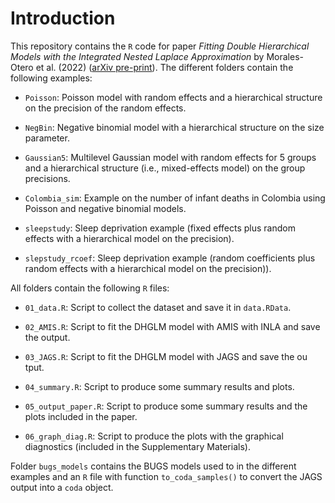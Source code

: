 # Introduction

This repository contains the `R` code for paper *Fitting Double Hierarchical Models with the Integrated Nested Laplace
 Approximation* by Morales-Otero et al. (2022) ([arXiv pre-print]()). The different folders contain the following examples:

* `Poisson`: Poisson model with random effects and a hierarchical structure on the precision of the random effects.

* `NegBin`: Negative binomial model with  a hierarchical structure on the size parameter.

* `Gaussian5`: Multilevel Gaussian model with random effects for 5 groups and a  hierarchical structure (i.e., mixed-effects model) on the group precisions.

* `Colombia_sim`: Example on the number of infant deaths in Colombia using Poisson and negative binomial models.

* `sleepstudy`: Sleep deprivation example (fixed effects plus random effects with a hierarchical model on the precision).

* `slepstudy_rcoef`: Sleep deprivation example (random coefficients plus random effects with a hierarchical model on the precision)).


All folders contain the following `R` files:

* `01_data.R`: Script to collect the dataset and save it in `data.RData`.

* `02_AMIS.R`: Script to fit the DHGLM model with AMIS with INLA and save the output.

* `03_JAGS.R`: Script to fit the DHGLM model with JAGS and save the ou
tput.

* `04_summary.R`: Script to produce some summary results and plots.

* `05_output_paper.R`: Script to produce some summary results and the plots included in the paper.

* `06_graph_diag.R`: Script to produce the plots with the graphical diagnostics (included in the Supplementary Materials).

Folder `bugs_models` contains the BUGS models used to in the different examples and an `R` file with function `to_coda_samples()` to convert the JAGS output into a `coda` object.
